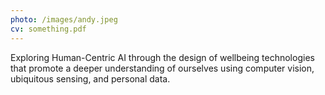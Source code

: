 ```yaml
---
photo: /images/andy.jpeg
cv: something.pdf
---
```

Exploring Human-Centric AI through the design of wellbeing technologies that promote a deeper understanding of ourselves using computer vision, ubiquitous sensing, and personal data.